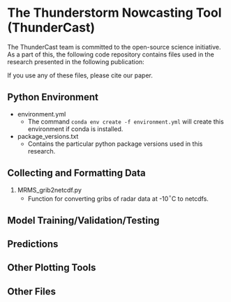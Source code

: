 # The Thunderstorm Nowcasting Tool (ThunderCast)

The ThunderCast team is committed to the open-source science initiative. As a part of this, the following code repository 
contains files used in the research presented in the following publication:

If you use any of these files, please cite our paper. 

## Python Environment

- environment.yml
    - The command `conda env create -f environment.yml` will create this environment if conda is installed.
- package_versions.txt
    - Contains the particular python package versions used in this research.

## Collecting and Formatting Data

1. MRMS_grib2netcdf.py
    - Function for converting gribs of radar data at -10$^{\circ}$C to netcdfs.

## Model Training/Validation/Testing

## Predictions

## Other Plotting Tools

## Other Files
